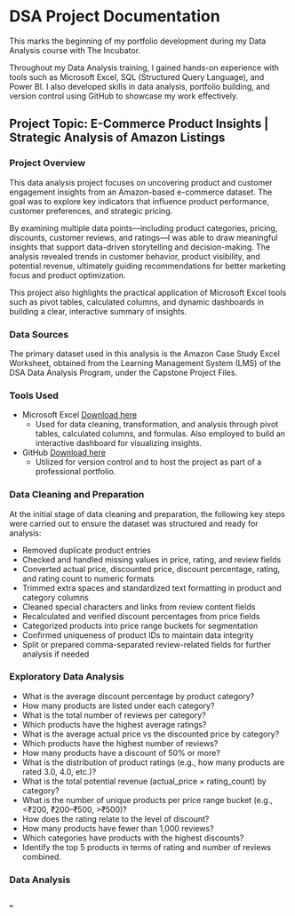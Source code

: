 # DSA Project Documentation

This marks the beginning of my portfolio development during my Data Analysis course with The Incubator.

Throughout my Data Analysis training, I gained hands-on experience with tools such as Microsoft Excel, SQL (Structured Query Language), and Power BI. I also developed skills in data analysis, portfolio building, and version control using GitHub to showcase my work effectively.

## Project Topic: E-Commerce Product Insights | Strategic Analysis of Amazon Listings

### Project Overview

This data analysis project focuses on uncovering product and customer engagement insights from an Amazon-based e-commerce dataset. The goal was to explore key indicators that influence product performance, customer preferences, and strategic pricing.

By examining multiple data points—including product categories, pricing, discounts, customer reviews, and ratings—I was able to draw meaningful insights that support data-driven storytelling and decision-making. The analysis revealed trends in customer behavior, product visibility, and potential revenue, ultimately guiding recommendations for better marketing focus and product optimization.

This project also highlights the practical application of Microsoft Excel tools such as pivot tables, calculated columns, and dynamic dashboards in building a clear, interactive summary of insights.

### Data Sources

The primary dataset used in this analysis is the Amazon Case Study Excel Worksheet, obtained from the Learning Management System (LMS) of the DSA Data Analysis Program, under the Capstone Project Files.

### Tools Used

- Microsoft Excel [Download here](https://www.microsoft.com)
    - Used for data cleaning, transformation, and analysis through pivot tables, calculated columns, and formulas. Also employed to build an interactive dashboard for visualizing insights.
- GitHub [Download here](https://github.com)
    - Utilized for version control and to host the project as part of a professional portfolio.
 
### Data Cleaning and Preparation

At the initial stage of data cleaning and preparation, the following key steps were carried out to ensure the dataset was structured and ready for analysis:

- Removed duplicate product entries
- Checked and handled missing values in price, rating, and review fields
- Converted actual price, discounted price, discount percentage, rating, and rating count to numeric formats
- Trimmed extra spaces and standardized text formatting in product and category columns
- Cleaned special characters and links from review content fields
- Recalculated and verified discount percentages from price fields
- Categorized products into price range buckets for segmentation
- Confirmed uniqueness of product IDs to maintain data integrity
- Split or prepared comma-separated review-related fields for further analysis if needed

### Exploratory Data Analysis

- What is the average discount percentage by product category? 
- How many products are listed under each category? 
- What is the total number of reviews per category?  
- Which products have the highest average ratings? 
- What is the average actual price vs the discounted price by category? 
- Which products have the highest number of reviews? 
- How many products have a discount of 50% or more? 
- What is the distribution of product ratings (e.g., how many products are rated 3.0, 4.0, etc.)? 
- What is the total potential revenue (actual_price × rating_count) by category? 
- What is the number of unique products per price range bucket (e.g., <₹200, ₹200–₹500, >₹500)?
- How does the rating relate to the level of discount? 
- How many products have fewer than 1,000 reviews? 
- Which categories have products with the highest discounts? 
- Identify the top 5 products in terms of rating and number of reviews combined.
    
### Data Analysis

``` Excel

=


